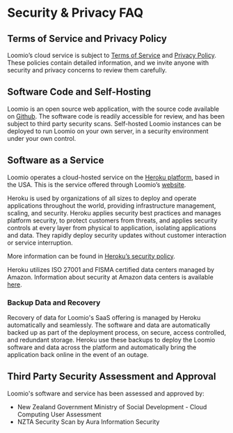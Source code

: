 # Security & Privacy FAQ

## Terms of Service and Privacy Policy
Loomio’s cloud service is subject to [Terms of Service](https://www.loomio.org/terms_of_service "opens in new tab") and [Privacy Policy](https://www.loomio.org/privacy "opens in new tab"). These policies contain detailed information, and we invite anyone with security and privacy concerns to review them carefully.

## Software Code and Self-Hosting
Loomio is an open source web application, with the source code available on [Github](https://github.com/loomio/loomio "opens in new tab"). The software code is readily accessible for review, and has been subject to third party security scans. Self-hosted Loomio instances can be deployed to run Loomio on your own server, in a  security environment under your own control.

## Software as a Service
Loomio operates a cloud-hosted service on the [Heroku platform](https://www.heroku.com/about "opens in new tab"), based in the USA. This is the service offered through Loomio’s [website](https://www.loomio.org/ "opens in new tab").

Heroku is used by organizations of all sizes to deploy and operate applications throughout the world, providing infrastructure management, scaling, and security. Heroku applies security best practices and manages platform security, to protect customers from threats, and applies security controls at every layer from physical to application, isolating applications and data. They rapidly deploy security updates without customer interaction or service interruption. 

More information can be found in [Heroku’s security policy](https://www.heroku.com/policy/security "opens in new tab").

Heroku utilizes ISO 27001 and FISMA certified data centers managed by Amazon. Information about security at Amazon data centers is available [here](https://aws.amazon.com/security/ "opens in new tab").

### Backup Data and Recovery
Recovery of data for Loomio's SaaS offering is managed by Heroku automatically and seamlessly. The software and data are automatically backed up as part of the deployment process, on secure, access controlled, and redundant storage.  Heroku use these backups to deploy the Loomio software and data across the platform and automatically bring the application back online in the event of an outage.

## Third Party Security Assessment and Approval
Loomio's software and service has been assessed and approved by:

* New Zealand Government Ministry of Social Development - Cloud Computing User Assessment
* NZTA Security Scan by Aura Information Security





